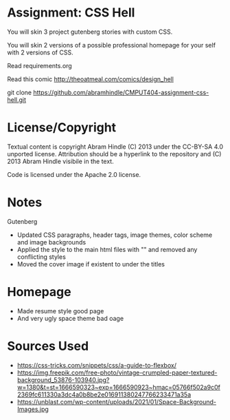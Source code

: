 Assignment: CSS Hell
====================

You will skin 3 project gutenberg stories with custom CSS.

You will skin 2 versions of a possible professional homepage for your
self with 2 versions of CSS.

Read requirements.org

Read this comic http://theoatmeal.com/comics/design_hell

git clone https://github.com/abramhindle/CMPUT404-assignment-css-hell.git

License/Copyright
=================

Textual content is copyright Abram Hindle (C) 2013 under the CC-BY-SA
4.0 unported license. Attribution should be a hyperlink to the
repository and (C) 2013 Abram Hindle visibile in the text.

Code is licensed under the Apache 2.0 license.

Notes
=================
Gutenberg
- Updated CSS paragraphs, header tags, image themes, color scheme and image backgrounds
- Applied the style to the main html files with "<link rel="stylesheet" href="styles.css">" and removed any conflicting styles
- Moved the cover image if existent to under the titles

Homepage
=================
- Made resume style good page
- And very ugly space theme bad oage

Sources Used
=================
- https://css-tricks.com/snippets/css/a-guide-to-flexbox/
- https://img.freepik.com/free-photo/vintage-crumpled-paper-textured-background_53876-103940.jpg?w=1380&t=st=1666590323~exp=1666590923~hmac=05766f502a9c0f2369fc611330a3dc4a0b8be2e016911380247766233471a35a
- https://unblast.com/wp-content/uploads/2021/01/Space-Background-Images.jpg 
